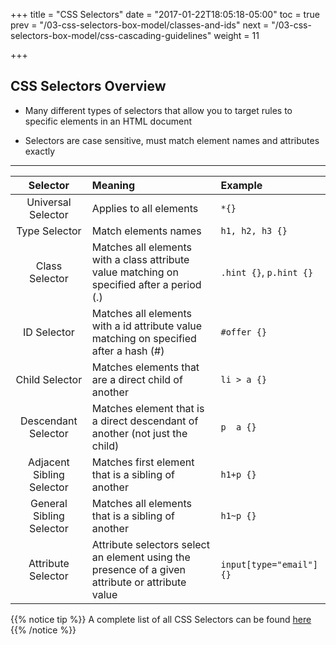 +++
title = "CSS Selectors"
date = "2017-01-22T18:05:18-05:00"
toc = true
prev = "/03-css-selectors-box-model/classes-and-ids"
next = "/03-css-selectors-box-model/css-cascading-guidelines"
weight = 11

+++

## CSS Selectors Overview

- Many different types of selectors that allow you to target rules to specific elements in an HTML document

- Selectors are case sensitive, must match element names and attributes exactly

----

| Selector              |  Meaning                   | Example       |
|:---------------------:|:-------------------------- | :------------ |
| Universal Selector    | Applies to all elements    |      `*{}`
| Type Selector         | Match elements names       |  `h1, h2, h3 {}` |
| Class Selector        | Matches all elements with a class attribute value matching on specified after a period (.) | `.hint {}`, `p.hint {}` |
| ID Selector           | Matches all elements with a id attribute value matching on specified after a hash (#)      | ``#offer {}`` |
| Child Selector        | Matches elements that are a direct child of another | ``li > a {}`` |
| Descendant Selector   | Matches element that is a direct descendant of another (not just the child) | ``p  a {}`` |
| Adjacent Sibling Selector   | Matches first element that is a sibling of another | ``h1+p {}`` |
| General Sibling Selector   | Matches all elements that is a sibling of another | ``h1~p {}`` |
| Attribute Selector   | Attribute selectors select an element using the presence of a given attribute or attribute value | ``input[type="email"] {}`` |


{{% notice tip %}}
  A complete list of all CSS Selectors can be found [here](https://developer.mozilla.org/en-US/docs/Web/CSS/CSS_Selectors)
{{% /notice %}}
